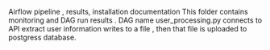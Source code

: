 Airflow pipeline , results, installation documentation
This folder contains monitoring and DAG run results . 
DAG name user_processing.py connects to API extract user information writes to a file , then that file is uploaded to postgress database.
